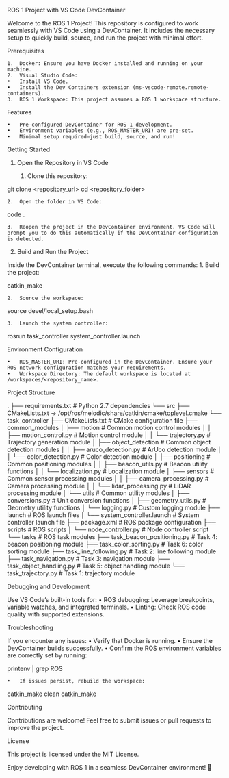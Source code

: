 ROS 1 Project with VS Code DevContainer

Welcome to the ROS 1 Project! This repository is configured to work seamlessly with VS Code using a DevContainer. It includes the necessary setup to quickly build, source, and run the project with minimal effort.

Prerequisites

	1.	Docker: Ensure you have Docker installed and running on your machine.
	2.	Visual Studio Code:
	•	Install VS Code.
	•	Install the Dev Containers extension (ms-vscode-remote.remote-containers).
	3.	ROS 1 Workspace: This project assumes a ROS 1 workspace structure.

Features

	•	Pre-configured DevContainer for ROS 1 development.
	•	Environment variables (e.g., ROS_MASTER_URI) are pre-set.
	•	Minimal setup required—just build, source, and run!

Getting Started

1. Open the Repository in VS Code

	1.	Clone this repository:

git clone <repository_url>
cd <repository_folder>


	2.	Open the folder in VS Code:

code .


	3.	Reopen the project in the DevContainer environment. VS Code will prompt you to do this automatically if the DevContainer configuration is detected.

2. Build and Run the Project

Inside the DevContainer terminal, execute the following commands:
	1.	Build the project:

catkin_make


	2.	Source the workspace:

source devel/local_setup.bash


	3.	Launch the system controller:

rosrun task_controller system_controller.launch

Environment Configuration

	•	ROS_MASTER_URI: Pre-configured in the DevContainer. Ensure your ROS network configuration matches your requirements.
	•	Workspace Directory: The default workspace is located at /workspaces/<repository_name>.

Project Structure

.
├── requirements.txt                        # Python 2.7 dependencies
└── src
    ├── CMakeLists.txt -> /opt/ros/melodic/share/catkin/cmake/toplevel.cmake
    └── task_controller
        ├── CMakeLists.txt                  # CMake configuration file
        ├── common_modules
        │   ├── motion                      # Common motion control modules
        │   │   ├── motion_control.py       # Motion control module
        │   │   └── trajectory.py           # Trajectory generation module
        │   ├── object_detection            # Common object detection modules
        │   │   ├── aruco_detection.py      # ArUco detection module
        │   │   └── color_detection.py      # Color detection module
        │   ├── positioning                 # Common positioning modules
        │   │   ├── beacon_utils.py         # Beacon utility functions
        │   │   └── localization.py         # Localization module
        │   ├── sensors                     # Common sensor processing modules
        │   │   ├── camera_processing.py    # Camera processing module
        │   │   └── lidar_processing.py     # LiDAR processing module
        │   └── utils                       # Common utility modules
        │       ├── conversions.py          # Unit conversion functions
        │       ├── geometry_utils.py       # Geometry utility functions
        │       └── logging.py              # Custom logging module
        ├── launch                          # ROS launch files
        │   └── system_controller.launch    # System controller launch file
        ├── package.xml                     # ROS package configuration
        ├── scripts                         # ROS scripts
        │   └── node_controller.py          # Node controller script
        └── tasks                           # ROS task modules
            ├── task_beacon_positioning.py  # Task 4: beacon positioning module
            ├── task_color_sorting.py       # Task 6: color sorting module
            ├── task_line_following.py      # Task 2: line following module
            ├── task_navigation.py          # Task 3: navigation module
            ├── task_object_handling.py     # Task 5: object handling module
            └── task_trajectory.py          # Task 1: trajectory module

Debugging and Development

Use VS Code’s built-in tools for:
	•	ROS debugging: Leverage breakpoints, variable watches, and integrated terminals.
	•	Linting: Check ROS code quality with supported extensions.

Troubleshooting

If you encounter any issues:
	•	Verify that Docker is running.
	•	Ensure the DevContainer builds successfully.
	•	Confirm the ROS environment variables are correctly set by running:

printenv | grep ROS


	•	If issues persist, rebuild the workspace:

catkin_make clean
catkin_make

Contributing

Contributions are welcome! Feel free to submit issues or pull requests to improve the project.

License

This project is licensed under the MIT License.

Enjoy developing with ROS 1 in a seamless DevContainer environment! 🚀